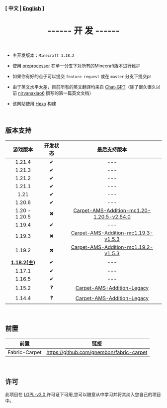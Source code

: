 ### [ 中文 | [English](/en_us/Development_en) ]

# <center>------ 开 发 ------</center>

&emsp;

- 主开发版本：`Minecraft 1.18.2`

  

- 使用 [preprocessor](https://github.com/ReplayMod/preprocessor) 在单一分支下对所有的Minecraft版本进行维护

  

- 如果你有好的点子可以提交 `feature request` 或在 `master` 分支下提交pr

  

- 由于英文水平太差，目前所有的英文翻译均来自 [Chat-GPT](https://openai.com/blog/chatgpt)（除了很久很久以前 [nirvanaxiao6](https://github.com/nirvanaxiao6) 撰写的第一篇英文文档）



- 该网站使用 [Hexo]([Hexo](https://hexo.io/zh-cn/index.html)) 构建

&emsp;

## 版本支持

|       游戏版本        | 开发状态 |                         最后支持版本                         |
| :-------------------: | :------: | :----------------------------------------------------------: |
|        1.21.4         |    ✔     |                             ---                              |
|        1.21.3         |    ✔     |                             ---                              |
|        1.21.2         |    ✔     |                             ---                              |
|        1.21.1         |    ✔     |                             ---                              |
|         1.21          |    ✔     |                             ---                              |
|        1.20.6         |    ✔     |                             ---                              |
|     1.20 - 1.20.5     |    ✖     | [Carpet-AMS-Addition-mc1.20-1.20.5-v2.54.0](https://github.com/Minecraft-AMS/Carpet-AMS-Addition/releases/tag/v2.54.0) |
|        1.19.4         |    ✔     |                             ---                              |
|        1.19.3         |    ✖     | [Carpet-AMS-Addition-mc1.19.3-v1.5.3](https://github.com/Minecraft-AMS/Carpet-AMS-Addition/releases/tag/v1.11.2%26v1.5.3) |
|        1.19.2         |    ✖     | [Carpet-AMS-Addition-mc1.19.2-v1.5.3](https://github.com/Minecraft-AMS/Carpet-AMS-Addition/releases/tag/v1.11.2%26v1.5.3) |
| **<u>1.18.2(主)</u>** |    ✔     |                             ---                              |
|        1.17.1         |    ✔     |                             ---                              |
|        1.16.5         |    ✔     |                             ---                              |
|        1.15.2         |    ❓     | [ Carpet-AMS-Addition-Legacy](https://github.com/1024-byteeeee/Carpet-AMS-Addition-Legacy) |
|        1.14.4         |    ❓     | [ Carpet-AMS-Addition-Legacy](https://github.com/1024-byteeeee/Carpet-AMS-Addition-Legacy) |

&emsp;

## 前置
|     前置      |                   链接                   |
| :-----------: | :--------------------------------------: |
| Fabric-Carpet | https://github.com/gnembon/fabric-carpet |

&emsp;

## 许可
此项目在 [ LGPL-v3.0 ](https://choosealicense.com/licenses/lgpl-3.0/) 许可证下可用,您可以随意从中学习并将其纳入您自己的项目中。
